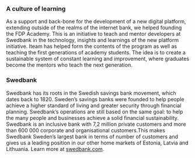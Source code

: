 ### A culture of learning

As a support and back-bone for the development of a new digital platform, extending outside of the realms of the internet bank, we helped founding the FDP Academy. This is an initiative to teach and mentor developers at Swedbank in the technology, insights and learnings of the new platform initiative. Iteam has helped form the contents of the program as well as teaching the first generations of academy students. The idea is to create a sustainable system of constant learning and improvement, where graduates become the mentors who teach the next generation.

### Swedbank

Swedbank has its roots in the Swedish savings bank movement, which dates back to 1820. Sweden’s savings banks were founded to help people achieve a higher standard of living and greater security through financial planning. Swedbank’s operations are still based on the same goal: to help the many people and businesses achieve a solid financial sustainability. Swedbank is an inclusive bank with 7,2 million private customers and more than 600 000 corporate and organisational customers.This makes Swedbank Sweden’s largest bank in terms of number of customers and gives us a leading position in our other home markets of Estonia, Latvia and Lithuania. Learn more at [swedbank.com](http://swedbank.com).
